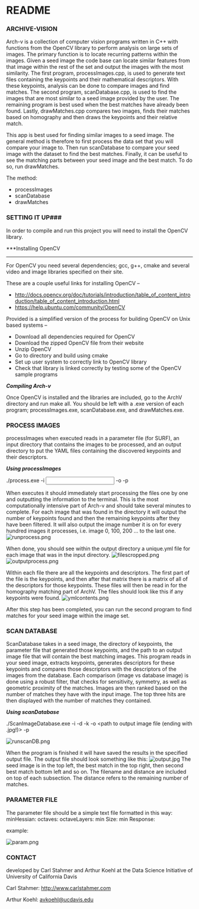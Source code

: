 # README #


### ARCHIVE-VISION ###

Arch-v is a collection of computer vision programs written in C++ with functions from the OpenCV library to perform analysis on large sets of images. The primary function is to locate recurring patterns within the images. Given a seed image the code base can locate similar features from that image within the rest of the set and output the images with the most similarity. The first program, processImages.cpp, is used to generate text files containing the keypoints and their mathematical descriptors. With these keypoints, analysis can be done to compare images and find matches. The second program, scanDatabase.cpp, is used to find the images that are most similar to a seed image provided by the user. The remaining program is best used when the best matches have already been found. Lastly, drawMatches.cpp compares two images, finds their matches based on homography and then draws the keypoints and their relative match.

This app is best used for finding similar images to a seed image. The general method is therefore to first process the data set that you will compare your image to. Then run scanDatabase to compare your seed image with the dataset to find the best matches. Finally, it can be useful to see the matching parts between your seed image and the best match. To do so, run drawMatches.

The method:

* processImages
* scanDatabase
* drawMatches


### SETTING IT UP###

In order to compile and run this project you will need to install the OpenCV library.  

***Installing OpenCV
***

For OpenCV you need several dependencies; gcc, g++, cmake and several video and image libraries specified on their site.


These are a couple useful links for installing OpenCV –

* http://docs.opencv.org/doc/tutorials/introduction/table_of_content_introduction/table_of_content_introduction.html
* https://help.ubuntu.com/community/OpenCV

Provided is a simplified version of the process for building OpenCV on Unix based systems – 

* Download all dependencies required for OpenCV 
* Download the zipped OpenCV file from their website
* Unzip OpenCV
* Go to directory and build using cmake 
* Set up user system to correctly link to OpenCV library
* Check that library is linked correctly by testing some of the OpenCV sample programs

***Compiling Arch-v***

Once OpenCV is installed and the libraries are included, go to the ArchV directory and run make all. You should be left with a .exe version of each program; processImages.exe, scanDatabase.exe, and drawMatches.exe.







### PROCESS IMAGES ###

processImages when executed reads in a parameter file (for SURF), an input directory that contains the images to be processed, and an output directory to put the YAML files containing the discovered keypoints and their descriptors. 

***Using processImages***

./process.exe -i <input directory> -o <output directory> -p <path to parameter file>

When executes it should immediately start processing the files one by one and outputting the information to the terminal. This is the most computationally intensive part of Arch-v and should take several minutes to complete. For each image that was found in the directory it will output the number of keypoints found and then the remaining keypoints after they have been filtered. It will also output the image number it is on for every hundred images it processes, i.e. image 0, 100, 200 … to the last one.
![runprocess.png](https://bitbucket.org/repo/7RRn64/images/1614076537-runprocess.png)

When done, you should see within the output directory a unique.yml file for each image that was in the input directory.
![filescropped.png](https://bitbucket.org/repo/7RRn64/images/422956241-filescropped.png)
![outputprocess.png](https://bitbucket.org/repo/7RRn64/images/562201705-outputprocess.png)

Within each file there are all the keypoints and descriptors. The first part of the file is the keypoints, and then after that matrix there is a matrix of all of the descriptors for those keypoints. These files will then be read in for the homography matching part of ArchV. The files should look like this if any keypoints were found.
![ymlcontents.png](https://bitbucket.org/repo/7RRn64/images/3957141334-ymlcontents.png)

After this step has been completed, you can run the second program to find matches for your seed image within the image set.


### SCAN DATABASE ###

ScanDatabase takes in a seed image, the directory of keypoints, the parameter file that generated those keypoints, and the path to an output image file that will contain the best matching images. This program reads in your seed image, extracts keypoints, generates descriptors for these keypoints and compares those descriptors with the descriptors of the images from the database. Each comparison (image vs database image) is done using a robust filter, that checks for sensitivity, symmetry, as well as geometric proximity of the matches. Images are then ranked based on the number of matches they have with the input image. The top three hits are then displayed with the number of matches they contained.

***Using scanDatabase***

./ScanImageDatabase.exe -i <path to seed image> -d <path to image directory> -k <path to keypoint directory> -o <path to output image file (ending with .jpg!)> -p <path to SURF parameter file> 

![runscanDB.png](https://bitbucket.org/repo/7RRn64/images/3847713031-runscanDB.png)

When the program is finished it will have saved the results in the specified output file. The output file should look something like this:
![output.jpg](https://bitbucket.org/repo/7RRn64/images/4210851335-output.jpg)
The seed image is in the top left, the best match in the top right, then second best match bottom left and so on. The filename and distance are included on top of each subsection. The distance refers to the remaining number of matches.

### PARAMETER FILE ###
The parameter file should be a simple text file formatted in this way:
minHessian: <value>
octaves: <value>
octaveLayers: <value>
min Size: <value>
min Response: <value>

example:

![param.png](https://bitbucket.org/repo/7RRn64/images/2572617515-param.png)

### CONTACT ###

developed by Carl Stahmer and Arthur Koehl at the Data Science Initiative of University of California Davis

Carl Stahmer: http://www.carlstahmer.com 

Arthur Koehl: avkoehl@ucdavis.edu
